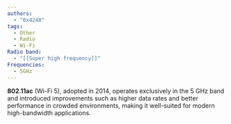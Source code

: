 ```yaml
---
authors:
  - "0x4248"
tags:
  - Other
  - Radio
  - Wi-Fi
Radio band:
  - "[[Super high frequency]]"
Frequencies:
  - 5GHz
---
```

**802.11ac** (Wi-Fi 5), adopted in 2014, operates exclusively in the 5 GHz band and introduced improvements such as higher data rates and better performance in crowded environments, making it well-suited for modern high-bandwidth applications.